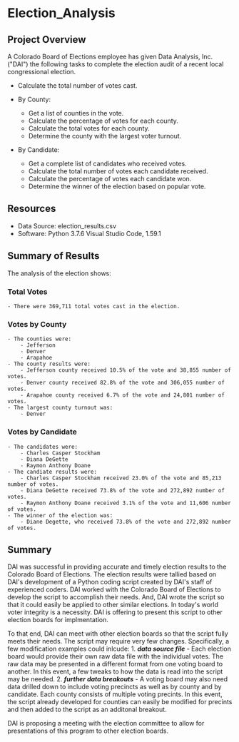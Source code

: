# Election_Analysis
## Project Overview
A Colorado Board of Elections employee has given Data Analysis, Inc. ("DAI") the following tasks to complete the election audit of a recent local congressional election.

*   Calculate the total number of votes cast.
    
*   By County:
    *   Get a list of counties in the vote.
    *   Calculate the percentage of votes for each county.
    *   Calculate the total votes for each county.
    *   Determine the county with the largest voter turnout.
    
*   By Candidate:
    *   Get a complete list of candidates who received votes.
    *   Calculate the total number of votes each candidate received.
    *   Calculate the percentage of votes each candidate won.
    *   Determine the winner of the election based on popular vote.

## Resources
- Data Source:  election_results.csv
- Software:  Python 3.7.6 Visual Studio Code, 1.59.1

## Summary of Results
The analysis of the election shows:

### Total Votes
    - There were 369,711 total votes cast in the election.
### Votes by County
    - The counties were:
        - Jefferson
        - Denver
        - Arapahoe
    - The county results were:
        - Jefferson county received 10.5% of the vote and 38,855 number of votes.
        - Denver county received 82.8% of the vote and 306,055 number of votes.
        - Arapahoe county received 6.7% of the vote and 24,801 number of votes.   
    - The largest county turnout was:
        - Denver
### Votes by Candidate        
    - The candidates were:
        - Charles Casper Stockham
        - Diana DeGette
        - Raymon Anthony Doane
    - The candiate results were:
        - Charles Casper Stockham received 23.0% of the vote and 85,213 number of votes.
        - Diana DeGette received 73.8% of the vote and 272,892 number of votes.
        - Raymon Anthony Doane received 3.1% of the vote and 11,606 number of votes.
    - The winner of the election was:
        - Diane Degette, who received 73.8% of the vote and 272,892 number of votes.

## Summary
DAI was successful in providing accurate and timely election results to the Colorado Board of Elections.  The election results were tallied based on DAI's development of a Python coding script created by DAI's staff of experienced coders.  DAI worked with the Colorado Board of Elections to develop the script to accomplish their needs.  And, DAI wrote the script so that it could easily be applied to other similar elections.  In today's world voter integrity is a necessity.  DAI is offering to present this script to other election boards for implmentation.

To that end, DAI can meet with other election boards so that the script fully meets their needs.  The script may require very few changes.  Specifically, a few modification examples could inlcude: 
    1. ***data source file*** - Each election board would provide their own raw data file with the individual votes.  The raw data may be presented in a different format from one voting board to another.  In this event, a few tweaks to how the data is read into the script may be needed.
    2. ***further data breakouts*** - A voting board may also need data drilled down to include voting precincts as well as by county and by candidate.  Each county consists of  multiple voting precints.  In this event, the script already developed for counties can easily be modified for precints and then added to the script as an additonal breakout.   

DAI is proposing a meeting with the election committee to allow for presentations of this program to other election boards.     
